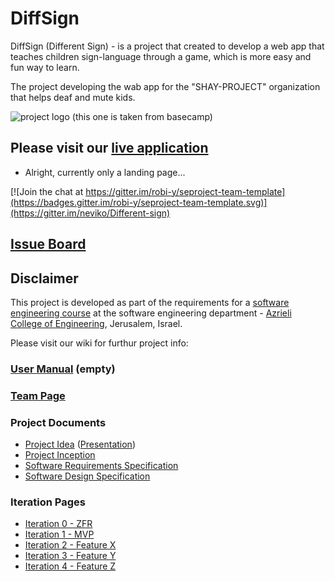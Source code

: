# DiffSign

DiffSign (Different Sign) - is a project that created to develop a web app that teaches children sign-language through a game, which is more easy and fun way to learn.

The project developing the wab app for the "SHAY-PROJECT" organization that helps deaf and mute kids.

![project logo (this one is taken from basecamp)](https://raw.githubusercontent.com/neviko/Different-sign-project/master/%E2%80%AB%D7%AA%D7%9E%D7%95%D7%A0%D7%AA%20%D7%9E%D7%A4%D7%AA%20%E2%80%AB%D7%A1%D7%99%D7%91%D7%99%D7%95%D7%AA%20%E2%80%AB%D7%97%D7%93%D7%A9%D7%94.bmp)

## Please visit our [live application](https://demo.reactstarterkit.com/)
- Alright, currently only a landing page...

[![Join the chat at https://gitter.im/robi-y/seproject-team-template](https://badges.gitter.im/robi-y/seproject-team-template.svg)](https://gitter.im/neviko/Different-sign)

## [Issue Board](https://huboard.com/robi-y/seproject-team-template#/)

## Disclaimer
This project is developed as part of the requirements for a [software engineering course](https://github.com/jce-il/se-class/wiki) at the software engineering department - [Azrieli College of Engineering](http://www.jce.ac.il/), Jerusalem, Israel.

Please visit our wiki for furthur project info: 

### [User Manual](../../wiki/user-manual) (empty)

### [Team Page](../../wiki/team-page)

### Project Documents
- [Project Idea](docs/idea.pdf) ([Presentation](docs/idea-slides.pdf))
- [Project Inception](../../wiki/inception)
- [Software Requirements Specification](../../wiki/srs)
- [Software Design Specification](../../wiki/sds)

### Iteration Pages
- [Iteration 0 - ZFR](../../wiki/iter0-zfr)
- [Iteration 1 - MVP]()
- [Iteration 2 - Feature X]()
- [Iteration 3 - Feature Y]()
- [Iteration 4 - Feature Z]()




